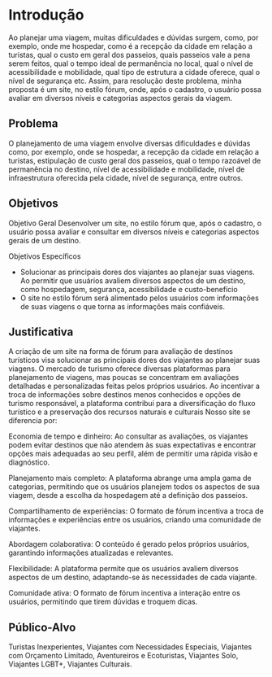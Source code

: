 # Introdução

Ao planejar uma viagem, muitas dificuldades e dúvidas surgem, como, por exemplo, onde me hospedar, como é a recepção da cidade em relação a turistas, qual o custo em geral dos passeios, quais passeios vale a pena serem feitos, qual o tempo ideal de permanência no local, qual o nível de acessibilidade e mobilidade, qual tipo de estrutura a cidade oferece, qual o nível de segurança etc. Assim, para resolução deste problema, minha proposta é um site, no estilo fórum, onde, após o cadastro, o usuário possa avaliar em diversos níveis e categorias aspectos gerais da viagem.

## Problema

O planejamento de uma viagem envolve diversas dificuldades e dúvidas como, por exemplo, onde se hospedar, a recepção da cidade em relação a turistas, estipulação de custo geral dos passeios, qual o tempo razoável de permanência no destino, nível de acessibilidade e mobilidade, nível de infraestrutura oferecida pela cidade, nível de segurança, entre outros.

## Objetivos

Objetivo Geral 
  Desenvolver um site, no estilo fórum que, após o cadastro, o usuário possa avaliar e consultar em diversos níveis e categorias aspectos gerais de um destino.

Objetivos Específicos
* Solucionar as principais dores dos viajantes ao planejar suas viagens. Ao permitir que usuários avaliem diversos aspectos de um destino, como hospedagem, segurança, acessibilidade e custo-benefício 
* O site no estilo fórum será alimentado pelos usuários com informações de suas viagens o que torna as informações mais confiáveis.


## Justificativa

A criação de um site na forma de fórum para avaliação de destinos turísticos visa solucionar as principais dores dos viajantes ao planejar suas viagens. O mercado de turismo oferece diversas plataformas para planejamento de viagens, mas poucas se concentram em avaliações detalhadas e personalizadas feitas pelos próprios usuários. Ao incentivar a troca de informações sobre destinos menos conhecidos e opções de turismo responsável, a plataforma contribui para a diversificação do fluxo turístico e a preservação dos recursos naturais e culturais
Nosso site se diferencia por:

Economia de tempo e dinheiro: Ao consultar as avaliações, os viajantes podem evitar destinos que não atendem às suas expectativas e encontrar opções mais adequadas ao seu perfil, além de permitir uma rápida visão e diagnóstico.

Planejamento mais completo: A plataforma abrange uma ampla gama de categorias, permitindo que os usuários planejem todos os aspectos de sua viagem, desde a escolha da hospedagem até a definição dos passeios.

Compartilhamento de experiências: O formato de fórum incentiva a troca de informações e experiências entre os usuários, criando uma comunidade de viajantes.

Abordagem colaborativa: O conteúdo é gerado pelos próprios usuários, garantindo informações atualizadas e relevantes.

Flexibilidade: A plataforma permite que os usuários avaliem diversos aspectos de um destino, adaptando-se às necessidades de cada viajante.

Comunidade ativa: O formato de fórum incentiva a interação entre os usuários, permitindo que tirem dúvidas e troquem dicas.


## Público-Alvo

Turistas Inexperientes, Viajantes com Necessidades Especiais, Viajantes com Orçamento Limitado, Aventureiros e Ecoturistas, Viajantes Solo, Viajantes LGBT+, Viajantes Culturais.
